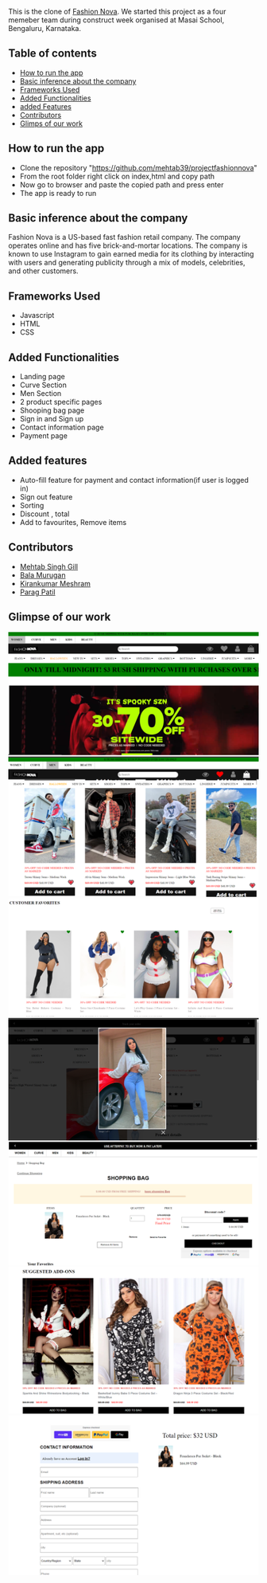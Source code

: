 This is the clone of [Fashion Nova](www.fashionnova.com). We started this project as a four memeber team during construct week organised at Masai School, Bengaluru, Karnataka.

## Table of contents

* [How to run the app](#how-to-run-the-app)
* [Basic inference about the company](#basic-inference-about-the-company)
* [Frameworks Used](#frameworks-used)
* [Added Functionalities](#added-functionalities)
* [added Features](#added-features)
* [Contributors](#contributors)
* [Glimps of our work](#glimpse-of-our-work)


## How to run the app
* Clone the repository "https://github.com/mehtab39/projectfashionnova"
* From the root folder right click on index,html and copy path
* Now go to browser and paste the copied path and press enter
* The app is ready to run

## Basic inference about the company

Fashion Nova is a US-based fast fashion retail company. The company operates online and has five brick-and-mortar locations. The company is known to use Instagram to gain earned media for its clothing by interacting with users and generating publicity through a mix of models, celebrities, and other customers.

## Frameworks Used
* Javascript
* HTML
* CSS

## Added Functionalities
* Landing page
* Curve Section
* Men Section
* 2 product specific pages
* Shooping bag page
* Sign in and  Sign up
* Contact information page
* Payment page

## Added features
* Auto-fill feature for payment and contact information(if user is logged in)
* Sign out feature
* Sorting
* Discount , total
* Add to favourites, Remove items

## Contributors



* [Mehtab Singh Gill](https://github.com/mehtab39)
* [Bala Murugan](https://github.com/ravi-bala13)
* [Kirankumar Meshram](https://github.com/kirankumarjmeshram)
* [Parag Patil](https://github.com/paragpatil187)


## Glimpse of our work
![Landing-Page](https://github.com/mehtab39/projectfashionnova/blob/main/images/Screenshot%20(252).png?raw=true)
![Men](https://github.com/mehtab39/projectfashionnova/blob/main/images/Screenshot%20(256).png?raw=true)
![Curve](https://github.com/mehtab39/projectfashionnova/blob/main/images/Screenshot%20(257).png?raw=true)
![Product](https://github.com/mehtab39/projectfashionnova/blob/main/images/Screenshot%20(263).png?raw=true)
![Cart](https://github.com/mehtab39/projectfashionnova/blob/main/images/Screenshot%20(258).png?raw=true)
![Cart](https://github.com/mehtab39/projectfashionnova/blob/main/images/Screenshot%20(259).png?raw=true)
![Contact](https://github.com/mehtab39/projectfashionnova/blob/main/images/Screenshot%20(260).png?raw=true)

